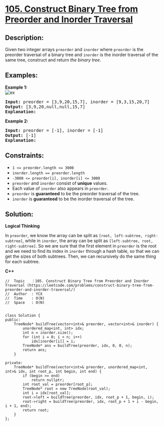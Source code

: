 # [105. Construct Binary Tree from Preorder and Inorder Traversal](https://leetcode.com/problems/construct-binary-tree-from-preorder-and-inorder-traversal/)


## Description:

<p>Given two integer arrays <code>preorder</code> and <code>inorder</code> where <code>preorder</code> is the preorder traversal of a binary tree and <code>inorder</code> is the inorder traversal of the same tree, construct and return <em>the binary tree</em>.</p>


## Examples:

<strong>Example 1:</strong>
<br/>![ex](https://assets.leetcode.com/uploads/2021/02/19/tree.jpg)</br>
<pre>
<strong>Input:</strong> preorder = [3,9,20,15,7], inorder = [9,3,15,20,7]
<strong>Output:</strong> [3,9,20,null,null,15,7]
<strong>Explanation:</strong> 
</pre>

<strong>Example 2:</strong>
<pre>
<strong>Input:</strong> preorder = [-1], inorder = [-1]
<strong>Output:</strong> [-1]
<strong>Explanation:</strong> 
</pre>


## Constraints:

<ul>
  <li><code>1 &lt;= preorder.length &lt;= 3000</code></li>
  <li><code>inorder.length == preorder.length</code></li>
  <li><code>-3000 &lt;= preorder[i], inorder[i] &lt;= 3000</code></li>
  <li><code>preorder</code> and <code>inorder</code> consist of <strong>unique</strong> values.</li>
  <li>Each value of <code>inorder</code> also appears in <code>preorder</code>.</li>
  <li><code>preorder</code> is <strong>guaranteed</strong> to be the preorder traversal of the tree.</li>
  <li><code>inorder</code> is <strong>guaranteed</strong> to be the inorder traversal of the tree.</li>
</ul>


## Solution:

<strong>Logical Thinking</strong>
<p>In <code>preorder</code>, we know the array can be split as <code>[root, left-subtree, right-subtree]</code>, while in <code>inorder</code>, the array can be split as <code>[left-subtree, root, right-subtree]</code>. So we are sure that the first element in <code>preorder</code> is the root and we need to find its index in <code>inorder</code> through a hash table, so that we can get the sizes of both subtrees. Then, we can recursively do the same thing for each subtree. </p>


<strong>C++</strong>

```
//  Topic   ：105. Construct Binary Tree from Preorder and Inorder Traversal (https://leetcode.com/problems/construct-binary-tree-from-preorder-and-inorder-traversal/)
//  Author  : YCX
//  Time    : O(N)
//  Space   : O(N)


class Solution {
public:
    TreeNode* buildTree(vector<int>& preorder, vector<int>& inorder) {
        unordered_map<int, int> idx;
        int n = inorder.size();
        for (int i = 0; i < n; i++)
            idx[inorder[i]] = i;
        TreeNode* ans = buildTree(preorder, idx, 0, 0, n);
        return ans;
    }
    
private: 
    TreeNode* buildTree(vector<int>& preorder, unordered_map<int, int>& idx, int root_p, int begin, int end) {
        if (begin >= end)
            return nullptr;
        int root_val = preorder[root_p];
        TreeNode* root = new TreeNode(root_val);
        int i = idx[root_val];
        root->left = buildTree(preorder, idx, root_p + 1, begin, i);
        root->right = buildTree(preorder, idx, root_p + 1 + i - begin, i + 1, end);
        return root;
    }
};
```
